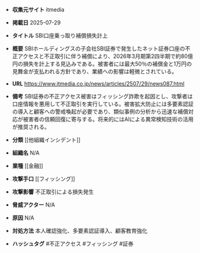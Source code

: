 - **収集元サイト**
itmedia

- **掲載日**
2025-07-29

- **タイトル**
SBI口座乗っ取り補償損失計上

- **概要**
SBIホールディングスの子会社SBI証券で発生したネット証券口座の不正アクセスと不正取引に伴う補償により、2026年3月期第2四半期で約80億円の損失を計上する見込みである。被害者には最大50％の補償金と1万円の見舞金が支払われる方針であり、業績への影響は軽微とされている。

- **URL**
https://www.itmedia.co.jp/news/articles/2507/29/news087.html

- **備考**
SBI証券の不正アクセス被害はフィッシング詐欺を起因とし、攻撃者は口座情報を悪用して不正取引を実行している。被害拡大防止には多要素認証の導入と顧客への警戒喚起が必要であり、類似事例の分析から迅速な補償対応が被害者の信頼回復に寄与する。将来的にはAIによる異常検知技術の活用が推奨される。

- **分類**
[[他組織インシデント]]

- **組織名**
N/A

- **業種**
[[金融]]

- **攻撃手口**
[[フィッシング]]

- **攻撃影響**
不正取引による損失発生

- **脅威アクター**
N/A

- **原因**
N/A

- **対処方法**
本人確認強化、多要素認証導入、顧客教育強化

- **ハッシュタグ**
#不正アクセス #フィッシング #証券
